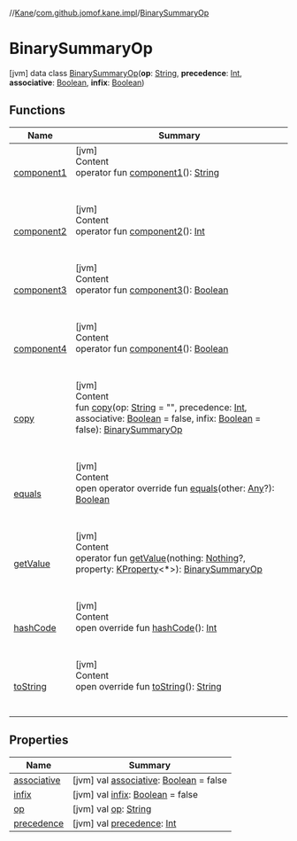 //[Kane](../../index.md)/[com.github.jomof.kane.impl](../index.md)/[BinarySummaryOp](index.md)



# BinarySummaryOp  
 [jvm] data class [BinarySummaryOp](index.md)(**op**: [String](https://kotlinlang.org/api/latest/jvm/stdlib/kotlin/-string/index.html), **precedence**: [Int](https://kotlinlang.org/api/latest/jvm/stdlib/kotlin/-int/index.html), **associative**: [Boolean](https://kotlinlang.org/api/latest/jvm/stdlib/kotlin/-boolean/index.html), **infix**: [Boolean](https://kotlinlang.org/api/latest/jvm/stdlib/kotlin/-boolean/index.html))   


## Functions  
  
|  Name|  Summary| 
|---|---|
| <a name="com.github.jomof.kane.impl/BinarySummaryOp/component1/#/PointingToDeclaration/"></a>[component1](component1.md)| <a name="com.github.jomof.kane.impl/BinarySummaryOp/component1/#/PointingToDeclaration/"></a>[jvm]  <br>Content  <br>operator fun [component1](component1.md)(): [String](https://kotlinlang.org/api/latest/jvm/stdlib/kotlin/-string/index.html)  <br><br><br>
| <a name="com.github.jomof.kane.impl/BinarySummaryOp/component2/#/PointingToDeclaration/"></a>[component2](component2.md)| <a name="com.github.jomof.kane.impl/BinarySummaryOp/component2/#/PointingToDeclaration/"></a>[jvm]  <br>Content  <br>operator fun [component2](component2.md)(): [Int](https://kotlinlang.org/api/latest/jvm/stdlib/kotlin/-int/index.html)  <br><br><br>
| <a name="com.github.jomof.kane.impl/BinarySummaryOp/component3/#/PointingToDeclaration/"></a>[component3](component3.md)| <a name="com.github.jomof.kane.impl/BinarySummaryOp/component3/#/PointingToDeclaration/"></a>[jvm]  <br>Content  <br>operator fun [component3](component3.md)(): [Boolean](https://kotlinlang.org/api/latest/jvm/stdlib/kotlin/-boolean/index.html)  <br><br><br>
| <a name="com.github.jomof.kane.impl/BinarySummaryOp/component4/#/PointingToDeclaration/"></a>[component4](component4.md)| <a name="com.github.jomof.kane.impl/BinarySummaryOp/component4/#/PointingToDeclaration/"></a>[jvm]  <br>Content  <br>operator fun [component4](component4.md)(): [Boolean](https://kotlinlang.org/api/latest/jvm/stdlib/kotlin/-boolean/index.html)  <br><br><br>
| <a name="com.github.jomof.kane.impl/BinarySummaryOp/copy/#kotlin.String#kotlin.Int#kotlin.Boolean#kotlin.Boolean/PointingToDeclaration/"></a>[copy](copy.md)| <a name="com.github.jomof.kane.impl/BinarySummaryOp/copy/#kotlin.String#kotlin.Int#kotlin.Boolean#kotlin.Boolean/PointingToDeclaration/"></a>[jvm]  <br>Content  <br>fun [copy](copy.md)(op: [String](https://kotlinlang.org/api/latest/jvm/stdlib/kotlin/-string/index.html) = "", precedence: [Int](https://kotlinlang.org/api/latest/jvm/stdlib/kotlin/-int/index.html), associative: [Boolean](https://kotlinlang.org/api/latest/jvm/stdlib/kotlin/-boolean/index.html) = false, infix: [Boolean](https://kotlinlang.org/api/latest/jvm/stdlib/kotlin/-boolean/index.html) = false): [BinarySummaryOp](index.md)  <br><br><br>
| <a name="kotlin/Any/equals/#kotlin.Any?/PointingToDeclaration/"></a>[equals](../../com.github.jomof.kane.impl.types/-double-algebraic-type/index.md#%5Bkotlin%2FAny%2Fequals%2F%23kotlin.Any%3F%2FPointingToDeclaration%2F%5D%2FFunctions%2F-1586507959)| <a name="kotlin/Any/equals/#kotlin.Any?/PointingToDeclaration/"></a>[jvm]  <br>Content  <br>open operator override fun [equals](../../com.github.jomof.kane.impl.types/-double-algebraic-type/index.md#%5Bkotlin%2FAny%2Fequals%2F%23kotlin.Any%3F%2FPointingToDeclaration%2F%5D%2FFunctions%2F-1586507959)(other: [Any](https://kotlinlang.org/api/latest/jvm/stdlib/kotlin/-any/index.html)?): [Boolean](https://kotlinlang.org/api/latest/jvm/stdlib/kotlin/-boolean/index.html)  <br><br><br>
| <a name="com.github.jomof.kane.impl/BinarySummaryOp/getValue/#kotlin.Nothing?#kotlin.reflect.KProperty[*]/PointingToDeclaration/"></a>[getValue](get-value.md)| <a name="com.github.jomof.kane.impl/BinarySummaryOp/getValue/#kotlin.Nothing?#kotlin.reflect.KProperty[*]/PointingToDeclaration/"></a>[jvm]  <br>Content  <br>operator fun [getValue](get-value.md)(nothing: [Nothing](https://kotlinlang.org/api/latest/jvm/stdlib/kotlin/-nothing/index.html)?, property: [KProperty](https://kotlinlang.org/api/latest/jvm/stdlib/kotlin.reflect/-k-property/index.html)<*>): [BinarySummaryOp](index.md)  <br><br><br>
| <a name="kotlin/Any/hashCode/#/PointingToDeclaration/"></a>[hashCode](../../com.github.jomof.kane.impl.types/-double-algebraic-type/index.md#%5Bkotlin%2FAny%2FhashCode%2F%23%2FPointingToDeclaration%2F%5D%2FFunctions%2F-1586507959)| <a name="kotlin/Any/hashCode/#/PointingToDeclaration/"></a>[jvm]  <br>Content  <br>open override fun [hashCode](../../com.github.jomof.kane.impl.types/-double-algebraic-type/index.md#%5Bkotlin%2FAny%2FhashCode%2F%23%2FPointingToDeclaration%2F%5D%2FFunctions%2F-1586507959)(): [Int](https://kotlinlang.org/api/latest/jvm/stdlib/kotlin/-int/index.html)  <br><br><br>
| <a name="kotlin/Any/toString/#/PointingToDeclaration/"></a>[toString](../../com.github.jomof.kane.impl.types/-object-kane-type/-companion/index.md#%5Bkotlin%2FAny%2FtoString%2F%23%2FPointingToDeclaration%2F%5D%2FFunctions%2F-1586507959)| <a name="kotlin/Any/toString/#/PointingToDeclaration/"></a>[jvm]  <br>Content  <br>open override fun [toString](../../com.github.jomof.kane.impl.types/-object-kane-type/-companion/index.md#%5Bkotlin%2FAny%2FtoString%2F%23%2FPointingToDeclaration%2F%5D%2FFunctions%2F-1586507959)(): [String](https://kotlinlang.org/api/latest/jvm/stdlib/kotlin/-string/index.html)  <br><br><br>


## Properties  
  
|  Name|  Summary| 
|---|---|
| <a name="com.github.jomof.kane.impl/BinarySummaryOp/associative/#/PointingToDeclaration/"></a>[associative](associative.md)| <a name="com.github.jomof.kane.impl/BinarySummaryOp/associative/#/PointingToDeclaration/"></a> [jvm] val [associative](associative.md): [Boolean](https://kotlinlang.org/api/latest/jvm/stdlib/kotlin/-boolean/index.html) = false   <br>
| <a name="com.github.jomof.kane.impl/BinarySummaryOp/infix/#/PointingToDeclaration/"></a>[infix](infix.md)| <a name="com.github.jomof.kane.impl/BinarySummaryOp/infix/#/PointingToDeclaration/"></a> [jvm] val [infix](infix.md): [Boolean](https://kotlinlang.org/api/latest/jvm/stdlib/kotlin/-boolean/index.html) = false   <br>
| <a name="com.github.jomof.kane.impl/BinarySummaryOp/op/#/PointingToDeclaration/"></a>[op](op.md)| <a name="com.github.jomof.kane.impl/BinarySummaryOp/op/#/PointingToDeclaration/"></a> [jvm] val [op](op.md): [String](https://kotlinlang.org/api/latest/jvm/stdlib/kotlin/-string/index.html)   <br>
| <a name="com.github.jomof.kane.impl/BinarySummaryOp/precedence/#/PointingToDeclaration/"></a>[precedence](precedence.md)| <a name="com.github.jomof.kane.impl/BinarySummaryOp/precedence/#/PointingToDeclaration/"></a> [jvm] val [precedence](precedence.md): [Int](https://kotlinlang.org/api/latest/jvm/stdlib/kotlin/-int/index.html)   <br>

